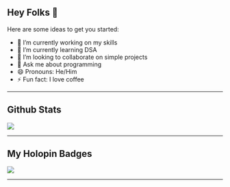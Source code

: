 ## Hey Folks 👋

<!--
**Karansemwal/Karansemwal** is a ✨ _special_ ✨ repository because its `README.md` (this file) appears on your GitHub profile.
-->
Here are some ideas to get you started:

- 🔭 I’m currently working on my skills
- 🌱 I’m currently learning DSA
- 👯 I’m looking to collaborate on simple projects
- 💬 Ask me about programming
- 😄 Pronouns: He/Him
- ⚡ Fun fact: I love coffee 

---

## Github Stats

<img 
   src="https://github-readme-stats.vercel.app/api?username=Karansemwal&show_icons=true&theme=tokyonight" 
/>

---

## My Holopin Badges

![](https://www.holopin.io/_next/image?url=%2Fapi%2Fuser%2Fboard%3Fuser%3Dkaransemwal6&w=1920&q=75)

---
